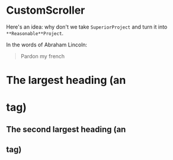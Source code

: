 CustomScroller
==============
Here's an idea: why don't we take `SuperiorProject` and turn it into `**Reasonable**Project`.

In the words of Abraham Lincoln:

> Pardon my french

# The largest heading (an <h1> tag)
## The second largest heading (an <h2> tag)
